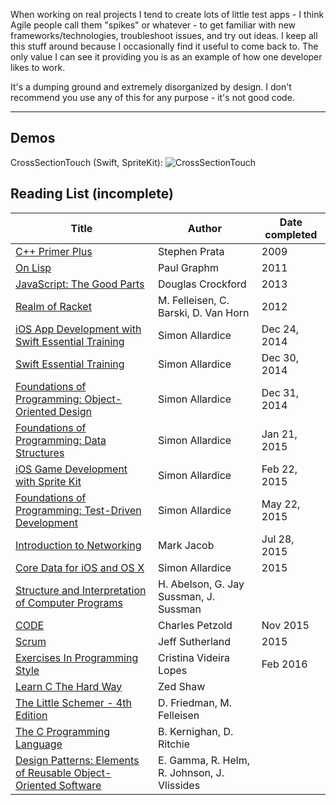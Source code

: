 When working on real projects I tend to create lots of little test apps - I think Agile people call them "spikes" or whatever - to get familiar with new frameworks/technologies, troubleshoot issues, and try out ideas. I keep all this stuff around because I occasionally find it useful to come back to. The only value I can see it providing you is as an example of how one developer likes to work.

It's a dumping ground and extremely disorganized by design. I don't recommend you use any of this for any purpose - it's not good code.

---

## Demos

CrossSectionTouch (Swift, SpriteKit):
![CrossSectionTouch]()

## Reading List (incomplete)

Title | Author | Date completed
------------ | ------------------ | -----
[C++ Primer Plus](http://www.amazon.com/Primer-Plus-Edition-Developers-Library/dp/0321776402) | Stephen Prata | 2009
[On Lisp](http://www.paulgraham.com/onlisp.html) | Paul Graphm | 2011
[JavaScript: The Good Parts](http://www.amazon.com/JavaScript-Good-Parts-Douglas-Crockford/dp/0596517742) | Douglas Crockford | 2013
[Realm of Racket](http://www.amazon.com/dp/1593274912/ref=cm_sw_su_dp) | M. Felleisen, C. Barski, D. Van Horn | 2012
[iOS App Development with Swift Essential Training](http://www.lynda.com/Swift-tutorials/iOS-App-Development-Swift-Essential-Training/185036-2.html) | Simon Allardice | Dec 24, 2014
[Swift Essential Training](http://www.lynda.com/tutorial/180105) | Simon Allardice | Dec 30, 2014
[Foundations of Programming: Object-Oriented Design](http://www.lynda.com/tutorial/96949) | Simon Allardice | Dec 31, 2014
[Foundations of Programming: Data Structures](http://www.lynda.com/tutorial/149042) | Simon Allardice | Jan 21, 2015
[iOS Game Development with Sprite Kit](http://www.lynda.com/iOS-tutorials/iOS-Game-Development-Sprite-Kit/146015-2.html) | Simon Allardice | Feb 22, 2015
[Foundations of Programming: Test-Driven Development](http://www.lynda.com/tutorial/124398) | Simon Allardice | May 22, 2015
[Introduction to Networking](http://www.lynda.com/Network-Administration-tutorials/Introduction-Networking/184144-2.html) | Mark Jacob | Jul 28, 2015
[Core Data for iOS and OS X](http://www.lynda.com/iOS-tutorials/Core-Data-iOS-OS-X/101461-2.html?srchtrk=index%3a1%0alinktypeid%3a2%0aq%3aios%0apage%3a1%0as%3arelevance%0asa%3atrue%0aproducttypeid%3a2) | Simon Allardice | 2015
[Structure and Interpretation of Computer Programs](https://mitpress.mit.edu/sicp/full-text/book/book.html) | H. Abelson, G. Jay Sussman, J. Sussman | 
[CODE](http://www.amazon.com/Code-Language-Computer-Hardware-Software/dp/0735611319) | Charles Petzold | Nov 2015
[Scrum](http://www.amazon.com/Scrum-Doing-Twice-Work-Half/dp/038534645X) | Jeff Sutherland | 2015
[Exercises In Programming Style](http://www.amazon.com/Exercises-Programming-Style-Cristina-Videira/dp/1482227371) | Cristina Videira Lopes | Feb 2016
[Learn C The Hard Way](http://c.learncodethehardway.org/book/) | Zed Shaw | 
[The Little Schemer - 4th Edition](http://www.amazon.com/The-Little-Schemer-4th-Edition/dp/0262560992) | D. Friedman, M. Felleisen | 
[The C Programming Language](http://www.amazon.com/The-Programming-Language-Brian-Kernighan/dp/0131103628) | B. Kernighan, D. Ritchie | 
[Design Patterns: Elements of Reusable Object-Oriented Software](http://www.amazon.com/Design-Patterns-Elements-Reusable-Object-Oriented/dp/0201633612/ref=tmm_hrd_title_0?_encoding=UTF8&qid=&sr=)| E. Gamma, R. Helm, R. Johnson, J. Vlissides | 





